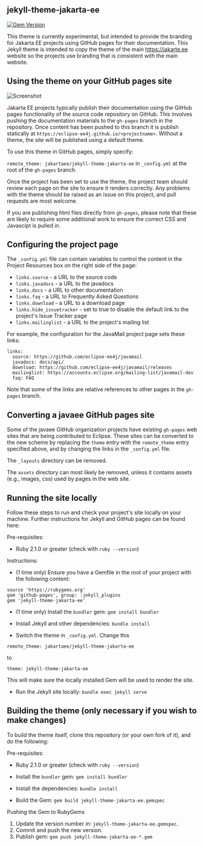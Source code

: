 ## jekyll-theme-jakarta-ee

[![Gem Version](https://badge.fury.io/rb/jekyll-theme-jakarta-ee.svg)](https://badge.fury.io/rb/jekyll-theme-jakarta-ee)

This theme is currently experimental, but intended to provide the branding for Jakarta EE projects using GitHub pages for their documentation.
This Jekyll theme is intended to copy the theme of the main https://jakarte.ee website so the projects use branding that is consistent with
the main website.

## Using the theme on your GitHub pages site

![Screenshot](https://raw.githubusercontent.com/jakartaee/jekyll-theme-jakarta-ee/master/screenshot.png)

Jakarta EE projects typically publish their documentation using the GitHub pages functionality of the source code repository on GitHub.
This involves pushing the documentation materials to the `gh-pages` branch in the repository. Once content has been pushed to this branch
it is publish statically at `https://eclipse-ee4j.github.io/<projectname>`. Without a theme, the site will be published using a default
theme.

To use this theme in GitHub pages, simply specify:

`remote_theme: jakartaee/jekyll-theme-jakarta-ee` in `_config.yml` at the root of the `gh-pages` branch.

Once the project has been set to use the theme, the project team should review each page on the site to ensure it renders correctly.
Any problems with the theme should be raised as an issue on this project, and pull requests are most welcome.

If you are publishing html files directly from `gh-pages`, please note that these are likely to require some additional work to ensure
the correct CSS and Javascipt is pulled in.

## Configuring the project page

The `_config.yml` file can contain variables to control the content in the
Project Resources box on the right side of the page:

* `links.source` - a URL to the source code
* `links.javadocs` - a URL to the javadocs
* `links.docs` - a URL to other documentation
* `links.faq` - a URL to Frequently Asked Questions
* `links.download` - a URL to a download page
* `links.hide_issuetracker` - set to true to disable the default link to the project's Issue Tracker page
* `links.mailinglist` - a URL to the project's mailing list

For example, the configuration for the JavaMail project page sets these links:

```
links:
  source: https://github.com/eclipse-ee4j/javamail
  javadocs: docs/api/
  download: https://github.com/eclipse-ee4j/javamail/releases
  mailinglist: https://accounts.eclipse.org/mailing-list/javamail-dev
  faq: FAQ
```

Note that some of the links are relative references to other pages in the
`gh-pages` branch.

## Converting a javaee GitHub pages site

Some of the javaee GitHub organization projects have existing `gh-pages`
web sites that are being contributed to Eclipse.
These sites can be converted to the new scheme by replacing the `theme`
entry with the `remote_theme` entry specified above, and by changing the
links in the `_config.yml` file.

The `_layouts` directory can be removed.

The `assets` directory can most likely be removed, unless it contains
assets (e.g., images, css) used by pages in the web site.

## Running the site locally

Follow these steps to run and check your project's site locally on your machine. Further instructions for Jekyll and GitHub pages can be
found here:

Pre-requisites:

* Ruby 2.1.0 or greater (check with `ruby --version`)

Instructions:

* (1 time only) Ensure you have a Gemfile in the root of your project with the following content:

````
source 'https://rubygems.org'
gem 'github-pages', group: :jekyll_plugins
gem 'jekyll-theme-jakarta-ee'
````

* (1 time only) Install the `bundler` gem: `gem install bundler`

* Install Jekyll and other dependencies: `bundle install`

* Switch the theme in `_config.yml`. Change this
````
remote_theme: jakartaee/jekyll-theme-jakarta-ee
````

to

````
theme: jekyll-theme-jakarta-ee
````

This will make sure the locally installed Gem will be used to render the site.

* Run the Jekyll site locally: `bundle exec jekyll serve`

## Building the theme (only necessary if you wish to make changes)

To build the theme itself, clone this repository (or your own fork of it), and do the following:

Pre-requisites:

* Ruby 2.1.0 or greater (check with `ruby --version`)

* Install the `bundler` gem: `gem install bundler`

* Install the dependencies: `bundle install`

* Build the Gem: `gem build jekyll-theme-jakarta-ee.gemspec`

Pushing the Gem to RubyGems

1. Update the version number in: `jekyll-theme-jakarta-ee.gemspec`.
2. Commit and push the new version.
3. Publish gem: `gem push jekyll-theme-jakarta-ee-*.gem`

